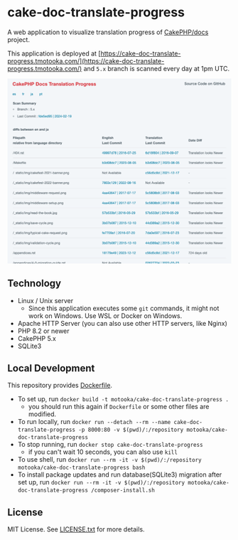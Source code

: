 # cake-doc-translate-progress

A web application to visualize translation progress of [CakePHP/docs](https://github.com/cakephp/docs/) project.

This application is deployed at [https://cake-doc-translate-progress.tmotooka.com/](https://cake-doc-translate-progress.tmotooka.com/) and `5.x` branch is scanned every day at 1pm UTC.

![screenshot](./screenshot.png)

## Technology
- Linux / Unix server
	- Since this application executes some `git` commands, it might not work on Windows. Use WSL or Docker on Windows.
- Apache HTTP Server (you can also use other HTTP servers, like Nginx)
- PHP 8.2 or newer
- CakePHP 5.x
- SQLite3

## Local Development
This repository provides [Dockerfile](./Dockerfile).

- To set up, run `docker build -t motooka/cake-doc-translate-progress .`
	- you should run this again if `Dockerfile` or some other files are modified.
- To run locally, run `docker run --detach --rm --name cake-doc-translate-progress -p 8000:80 -v $(pwd)/:/repository motooka/cake-doc-translate-progress`
- To stop running, run `docker stop cake-doc-translate-progress`
	- if you can't wait 10 seconds, you can also use `kill`
- To use shell, run `docker run --rm -it -v $(pwd)/:/repository motooka/cake-doc-translate-progress bash`
- To install package updates and run database(SQLite3) migration after set up, run `docker run --rm -it -v $(pwd)/:/repository motooka/cake-doc-translate-progress /composer-install.sh`

## License
MIT License.
See [LICENSE.txt](./LICENSE.txt) for more details.
